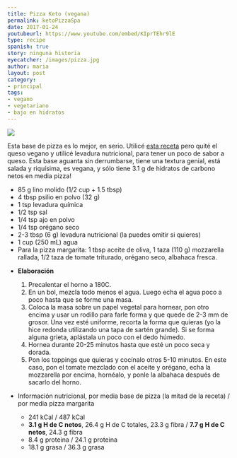 ```yaml
---
title: Pizza Keto (vegana)
permalink: ketoPizzaSpa
date: 2017-01-24
youtubeurl: https://www.youtube.com/embed/KIprTEhr9lE
type: recipe
spanish: true
story: ninguna historia
eyecatcher: /images/pizza.jpg
author: maria
layout: post
category: 
- principal
tags: 
- vegano
- vegetariano
- bajo en hidratos
---
```


<img src= "https://farm1.staticflickr.com/572/31684977893_6a35594472_o_d.jpg" >

Esta base de pizza es lo mejor, en serio. Utilicé [esta receta](www.meatfreeketo.com/vegan-fathead-pizza-crust/) pero quité el queso vegano y utilicé levadura nutricional, para tener un poco de sabor a queso. Esta base aguanta sin derrumbarse, tiene una textura genial, está salada y riquísima, es vegana, y sólo tiene 3.1 g de hidratos de carbono netos en media pizza!


<ul>
  <li>85 g lino molido (1/2 cup + 1.5 tbsp)</li>
  <li>4 tbsp psilio en polvo (32 g)</li>
  <li>1 tsp levadura química</li>
  <li>1/2 tsp sal</li>
  <li>1/4 tsp ajo en polvo</li>
  <li>1/4 tsp orégano seco</li>
  <li>2-3 tbsp (6 g) levadura nutricional (la puedes omitir si quieres)</li>
  <li>1 cup (250 mL) agua</li>
  <li>Para la pizza margarita: 1 tbsp aceite de oliva, 1 taza (110 g) mozzarella rallada, 1/2 taza de tomate triturado, orégano seco, albahaca fresca.</li>
</ul>

* **Elaboración**
  1. Precalentar el horno a 180C.
  2. En un bol, mezcla todo menos el agua. Luego echa el agua poco a poco hasta que se forme una masa.
  3. Coloca la masa sobre un papel vegetal para hornear, pon otro encima y usar un rodillo para farle forma y que quede de 2-3 mm de grosor. Una vez esté uniforme, recorta la forma que quieras (yo la hice redonda utilizando una tapa de sartén grande). Si se forma alguna grieta, aplástala un poco con el dedo húmedo.
  4. Hornea durante 20-25 minutos hasta que esté un poco seca y dorada.
  5. Pon los toppings que quieras y cocínalo otros 5-10 minutos. En este caso, pon el tomate mezclado con el aceite y orégano, echa la mozzarella por encima, hornéalo, y ponle la albahaca después de sacarlo del horno.


* Información nutricional, por media base de pizza (la mitad de la receta) / por media pizza margarita
  * 241 kCal / 487 kCal
  * **3.1 g H de C netos**, 26.4 g H de C totales, 23.3 g fibra  / **7.7 g H de C netos**, 24.3 g fibra
  * 8.4 g proteina / 24.1 g proteina
  * 18.1 g grasa / 36.3 g grasa
